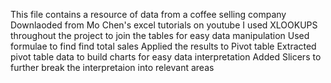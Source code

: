 This file contains a resource of data from a coffee selling company 
Downlaoded from Mo Chen's excel tutorials on youtube 
I used XLOOKUPS throughout the project to join the tables for easy data manipulation 
Used formulae to find find total sales 
Applied the results to Pivot table 
Extracted pivot table data to build charts for easy data interpretation 
Added Slicers to further break the interpretaion into relevant areas
